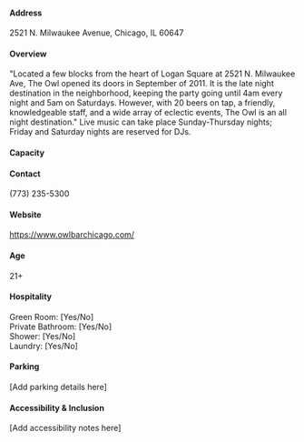 #### Address

2521 N. Milwaukee Avenue, Chicago, IL 60647

#### Overview

"Located a few blocks from the heart of Logan Square at 2521 N. Milwaukee Ave, The Owl opened its doors in September of 2011. It is the late night destination in the neighborhood, keeping the party going until 4am every night and 5am on Saturdays. However, with 20 beers on tap, a friendly, knowledgeable staff, and a wide array of eclectic events, The Owl is an all night destination." Live music can take place Sunday-Thursday nights; Friday and Saturday nights are reserved for DJs.

#### Capacity



#### Contact

(773) 235-5300

#### Website

https://www.owlbarchicago.com/

#### Age

21+

#### Hospitality

Green Room: [Yes/No]  
Private Bathroom: [Yes/No]  
Shower: [Yes/No]  
Laundry: [Yes/No]

#### Parking

[Add parking details here]

#### Accessibility & Inclusion

[Add accessibility notes here]
